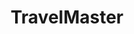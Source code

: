 ---
title: TravelMaster
emoji: 🚀
colorFrom: red
colorTo: yellow
sdk: gradio
sdk_version: 4.29.0
app_file: app.py
pinned: false
---
